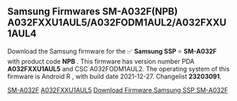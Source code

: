<h2>Samsung Firmwares SM-A032F(NPB) A032FXXU1AUL5/A032FODM1AUL2/A032FXXU1AUL4</h2>
Download the Samsung firmware for the ✅ <strong>Samsung SSP </strong> ⭐ <strong>SM-A032F</strong> with product code <strong>NPB</strong> . This firmware has version number PDA <strong>A032FXXU1AUL5</strong> and CSC A032FODM1AUL2. The operating system of this firmware is Android R , with build date 2021-12-27. Changelist <strong>23203091</strong>.

[SM-A032F](https://samfirm.shop/samsung/model/SM-A032F)
[A032FXXU1AUL5](https://samfirm.shop/samsung/pda/A032FXXU1AUL5)
[Download Firmware Samsung SSP SM-A032F](https://samfirm.shop/samsung/firmware/485425)

